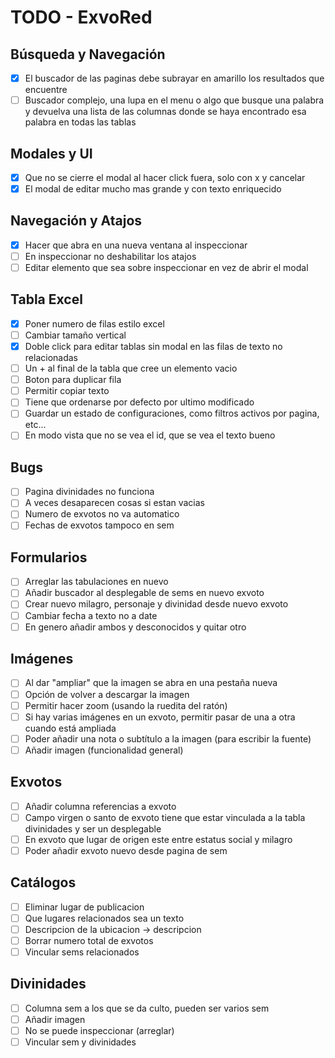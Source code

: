 # TODO - ExvoRed

## Búsqueda y Navegación
- [x] El buscador de las paginas debe subrayar en amarillo los resultados que encuentre
- [ ] Buscador complejo, una lupa en el menu o algo que busque una palabra y devuelva una lista de las columnas donde se haya encontrado esa palabra en todas las tablas

## Modales y UI
- [x] Que no se cierre el modal al hacer click fuera, solo con x y cancelar
- [x] El modal de editar mucho mas grande y con texto enriquecido

## Navegación y Atajos
- [x] Hacer que abra en una nueva ventana al inspeccionar
- [ ] En inspeccionar no deshabilitar los atajos
- [ ] Editar elemento que sea sobre inspeccionar en vez de abrir el modal

## Tabla Excel
- [x] Poner numero de filas estilo excel
- [ ] Cambiar tamaño vertical
- [x] Doble click para editar tablas sin modal en las filas de texto no relacionadas
- [ ] Un + al final de la tabla que cree un elemento vacio
- [ ] Boton para duplicar fila
- [ ] Permitir copiar texto
- [ ] Tiene que ordenarse por defecto por ultimo modificado
- [ ] Guardar un estado de configuraciones, como filtros activos por pagina, etc...
- [ ] En modo vista que no se vea el id, que se vea el texto bueno

## Bugs
- [ ] Pagina divinidades no funciona
- [ ] A veces desaparecen cosas si estan vacias
- [ ] Numero de exvotos no va automatico
- [ ] Fechas de exvotos tampoco en sem

## Formularios
- [ ] Arreglar las tabulaciones en nuevo
- [ ] Añadir buscador al desplegable de sems en nuevo exvoto
- [ ] Crear nuevo milagro, personaje y divinidad desde nuevo exvoto
- [ ] Cambiar fecha a texto no a date
- [ ] En genero añadir ambos y desconocidos y quitar otro

## Imágenes
- [ ] Al dar "ampliar" que la imagen se abra en una pestaña nueva
- [ ] Opción de volver a descargar la imagen
- [ ] Permitir hacer zoom (usando la ruedita del ratón)
- [ ] Si hay varias imágenes en un exvoto, permitir pasar de una a otra cuando está ampliada
- [ ] Poder añadir una nota o subtítulo a la imagen (para escribir la fuente)
- [ ] Añadir imagen (funcionalidad general)

## Exvotos
- [ ] Añadir columna referencias a exvoto
- [ ] Campo virgen o santo de exvoto tiene que estar vinculada a la tabla divinidades y ser un desplegable
- [ ] En exvoto que lugar de origen este entre estatus social y milagro
- [ ] Poder añadir exvoto nuevo desde pagina de sem

## Catálogos
- [ ] Eliminar lugar de publicacion
- [ ] Que lugares relacionados sea un texto
- [ ] Descripcion de la ubicacion -> descripcion
- [ ] Borrar numero total de exvotos
- [ ] Vincular sems relacionados

## Divinidades
- [ ] Columna sem a los que se da culto, pueden ser varios sem
- [ ] Añadir imagen
- [ ] No se puede inspeccionar (arreglar)
- [ ] Vincular sem y divinidades
